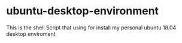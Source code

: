 # ubuntu-desktop-environment
This is the shell Script that using for install my personal ubuntu 18.04 desktop enviroment 
